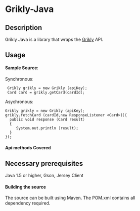 Grikly-Java
===========

## Description

Grikly Java is a library that wraps the [Grikly](http://grik.ly/) API.

## Usage

#### Sample Source:

Synchronous:

     Grikly grikly = new Grikly (apiKey);
     Card card = grikly.getCard(cardId);

Asychronous:

    Grikly grikly = new Grikly (apiKey);
    grikly.fetchCard (cardId,new ResponseListener <Card>(){
      public void response (Card result)
      {
         System.out.println (result);
      }
    });
    
#### Api methods Covered


     
## Necessary prerequisites
Java 1.5 or higher, Gson, Jersey Client


#### Building the source

The source can be built using Maven. The POM.xml contains all dependency required.
